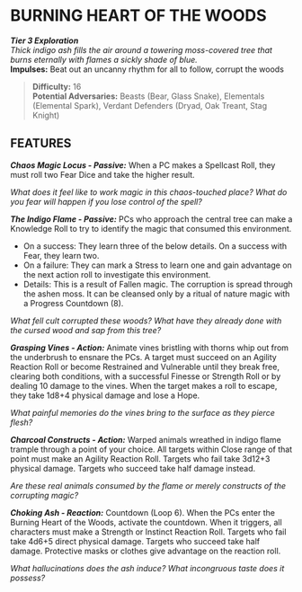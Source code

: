 # BURNING HEART OF THE WOODS

***Tier 3 Exploration***  
*Thick indigo ash fills the air around a towering moss-covered tree that burns eternally with flames a sickly shade of blue.*  
**Impulses:** Beat out an uncanny rhythm for all to follow, corrupt the woods

> **Difficulty:** 16  
> **Potential Adversaries:** Beasts (Bear, Glass Snake), Elementals (Elemental Spark), Verdant Defenders (Dryad, Oak Treant, Stag Knight)

## FEATURES

***Chaos Magic Locus - Passive:*** When a PC makes a Spellcast Roll, they must roll two Fear Dice and take the higher result.

  *What does it feel like to work magic in this chaos-touched place? What do you fear will happen if you lose control of the spell?*

***The Indigo Flame - Passive:*** PCs who approach the central tree can make a Knowledge Roll to try to identify the magic that consumed this environment.

  - On a success: They learn three of the below details. On a success with Fear, they learn two.
  - On a failure: They can mark a Stress to learn one and gain advantage on the next action roll to investigate this environment.
  - Details: This is a result of Fallen magic. The corruption is spread through the ashen moss. It can be cleansed only by a ritual of nature magic with a Progress Countdown (8).

  *What fell cult corrupted these woods? What have they already done with the cursed wood and sap from this tree?*

***Grasping Vines - Action:*** Animate vines bristling with thorns whip out from the underbrush to ensnare the PCs. A target must succeed on an Agility Reaction Roll or become Restrained and Vulnerable until they break free, clearing both conditions, with a successful Finesse or Strength Roll or by dealing 10 damage to the vines. When the target makes a roll to escape, they take 1d8+4 physical damage and lose a Hope.

  *What painful memories do the vines bring to the surface as they pierce flesh?*

***Charcoal Constructs - Action:*** Warped animals wreathed in indigo flame trample through a point of your choice. All targets within Close range of that point must make an Agility Reaction Roll. Targets who fail take 3d12+3 physical damage. Targets who succeed take half damage instead.

  *Are these real animals consumed by the flame or merely constructs of the corrupting magic?*

***Choking Ash - Reaction:*** Countdown (Loop 6). When the PCs enter the Burning Heart of the Woods, activate the countdown. When it triggers, all characters must make a Strength or Instinct Reaction Roll. Targets who fail take 4d6+5 direct physical damage. Targets who succeed take half damage. Protective masks or clothes give advantage on the reaction roll.

  *What hallucinations does the ash induce? What incongruous taste does it possess?*
